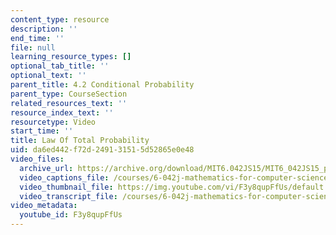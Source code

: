 ```yaml
---
content_type: resource
description: ''
end_time: ''
file: null
learning_resource_types: []
optional_tab_title: ''
optional_text: ''
parent_title: 4.2 Conditional Probability
parent_type: CourseSection
related_resources_text: ''
resource_index_text: ''
resourcetype: Video
start_time: ''
title: Law Of Total Probability
uid: da6ed442-f72d-2491-3151-5d52865e0e48
video_files:
  archive_url: https://archive.org/download/MIT6.042JS15/MIT6_042JS15_probtotal_video_ipod.mp4
  video_captions_file: /courses/6-042j-mathematics-for-computer-science-spring-2015/e8175f0b799d55259bb207cdcdf34b65_F3y8qupFfUs.vtt
  video_thumbnail_file: https://img.youtube.com/vi/F3y8qupFfUs/default.jpg
  video_transcript_file: /courses/6-042j-mathematics-for-computer-science-spring-2015/4f54c78b05a2dd7b47158b5ef5098842_F3y8qupFfUs.pdf
video_metadata:
  youtube_id: F3y8qupFfUs
---
```

